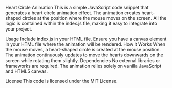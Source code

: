 Heart Circle Animation
This is a simple JavaScript code snippet that generates a heart circle animation effect. The animation creates heart-shaped circles at the position where the mouse moves on the screen. All the logic is contained within the index.js file, making it easy to integrate into your project.

Usage
Include index.js in your HTML file.
Ensure you have a canvas element in your HTML file where the animation will be rendered.
How it Works
When the mouse moves, a heart-shaped circle is created at the mouse position.
The animation continuously updates to move the hearts downwards on the screen while rotating them slightly.
Dependencies
No external libraries or frameworks are required. The animation relies solely on vanilla JavaScript and HTML5 canvas.

License
This code is licensed under the MIT License.